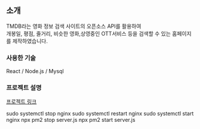 ## 소개

TMDB라는 영화 정보 검색 사이트의 오픈소스 API를 활용하여 <br/>
개봉일, 평점, 줄거리, 비슷한 영화,상영중인 OTT서비스 등을 검색할 수 있는 홈페이지를 제작하였습니다.


### 사용한 기술

React / Node.js / Mysql

### 프로젝트 설명

[프로젝트 링크](http://52.196.233.251/)
<br/>

sudo systemctl stop nginx
sudo systemctl restart nginx
sudo systemctl start nginx
npx pm2 stop server.js
npx pm2 start server.js
